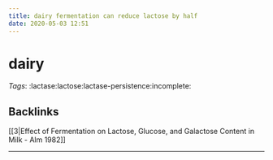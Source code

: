 ```yaml
---
title: dairy fermentation can reduce lactose by half
date: 2020-05-03 12:51
---
```


# dairy

*Tags*: :lactase:lactose:lactase-persistence:incomplete:

## Backlinks

[[3|Effect of Fermentation on Lactose, Glucose, and Galactose Content in Milk - Alm 1982]]


----
